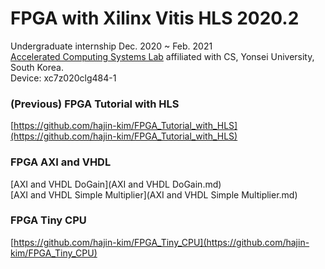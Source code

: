 # FPGA with Xilinx Vitis HLS 2020.2

Undergraduate internship Dec. 2020 ~ Feb. 2021  
[Accelerated Computing Systems Lab](http://acsys.yonsei.ac.kr/) affiliated with CS, Yonsei University, South Korea.  
Device: xc7z020clg484-1  

### (Previous) FPGA Tutorial with HLS

[https://github.com/hajin-kim/FPGA_Tutorial_with_HLS](https://github.com/hajin-kim/FPGA_Tutorial_with_HLS)  

### FPGA AXI and VHDL

[AXI and VHDL DoGain](AXI and VHDL DoGain.md)  
[AXI and VHDL Simple Multiplier](AXI and VHDL Simple Multiplier.md)  

### FPGA Tiny CPU

[https://github.com/hajin-kim/FPGA_Tiny_CPU](https://github.com/hajin-kim/FPGA_Tiny_CPU)  
